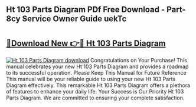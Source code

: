 ## Ht 103 Parts Diagram PDf Free Download - Part-8cy Service Owner Guide uekTc

# <h2><a href="http://dfj3r1e.blite.top/?on=Ht+103+Parts+Diagram">🔗Download New 👉🔴 Ht 103 Parts Diagram</a></h2>

[![Ht 103 Parts Diagram download](https://i.imgur.com/lujVjoI.png)](http://dfj3r1e.blite.top/?on=Ht+103+Parts+Diagram)
Congratulations on Your Purchase! This manual celebrates your new Ht 103 Parts Diagram and provides a roadmap to its successful operation. Please Keep This Manual for Future Reference This manual will be your reliable guide to using your new Ht 103 Parts Diagram effectively. This remarkable Ht 103 Parts Diagram offers a plethora of features to enhance your daily life. Your Success is Our Priority Ht 103 Parts Diagram. We are committed to ensuring your complete satisfaction.
